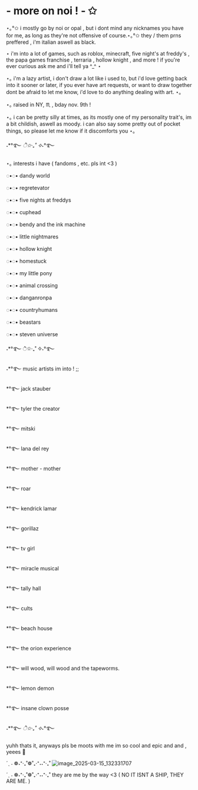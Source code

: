 # - more on noi ! - ✩
⋆｡°✩ i mostly go by noi or opal , but i dont mind any nicknames you have for me, as long as they're not offensive of course.⋆｡°✩ they / them prns preffered , i'm italian aswell as black. 

⋆ i'm into a lot of games, such as roblox, minecraft, five night's at freddy's , the papa games franchise , terraria , hollow knight ,  and more ! if you're ever curious ask me and i'll tell ya ^_^ ⋆

⋆｡ i'm a lazy artist, i don't draw a lot like i used to, but i'd love getting back into it sooner or later, if you ever have art requests, or want to draw together dont be afraid to let me know, i'd love to do anything dealing with art. ⋆｡

⋆｡  raised in NY, ♏ , bday nov. 9th ! 

⋆｡ i can be pretty silly at times, as its mostly one of my personality trait's, im a bit childish, aswell as moody. i can also say some pretty out of pocket things, so please let me know if it discomforts you ⋆｡

˖*°࿐ *ੈ✩‧₊˚ ✧˖*°࿐

⋆｡  interests i have ( fandoms , etc. pls int <3 )

◌•◌• dandy world 

◌•◌• regretevator 

◌•◌• five nights at freddys 

◌•◌• cuphead 

◌•◌• bendy and the ink machine

◌•◌• little nightmares 

◌•◌• hollow knight 

◌•◌• homestuck

◌•◌• my little pony 

◌•◌• animal crossing

◌•◌• danganronpa 

◌•◌• countryhumans 

◌•◌• beastars

◌•◌• steven universe 

˖*°࿐ ੈ✩‧₊˚ ✧˖°࿐


˖*°࿐ music artists im into ! ;;

*°࿐ jack stauber

*°࿐ tyler the creator 

*°࿐ mitski 

*°࿐ lana del rey 

*°࿐ mother - mother 

*°࿐ roar 

*°࿐ kendrick lamar

*°࿐ gorillaz

*°࿐ tv girl 

*°࿐ miracle musical

*°࿐ tally hall 

*°࿐ cults

*°࿐ beach house

*°࿐ the orion experience 

*°࿐ will wood, will wood and the tapeworms.

*°࿐ lemon demon

*°࿐ insane clown posse 

˖*°࿐ *ੈ✩‧₊˚ ✧˖*°࿐

yuhh thats it, anyways pls be moots with me im so cool and epic and and , yeees 🥳

 ´ˎ ˗ ❁˖⁺‧₊˚❁˚₊‧⁺˖˖⁺‧₊˚
 ![image_2025-03-15_132331707](https://github.com/user-attachments/assets/a8a6ee69-2a33-46fe-b218-a649c8c1580f)

 ´ˎ ˗ ❁˖⁺‧₊˚❁˚₊‧⁺˖˖⁺‧₊˚ they are me by the way <3 ( NO IT ISNT A SHIP, THEY ARE ME. ) 

